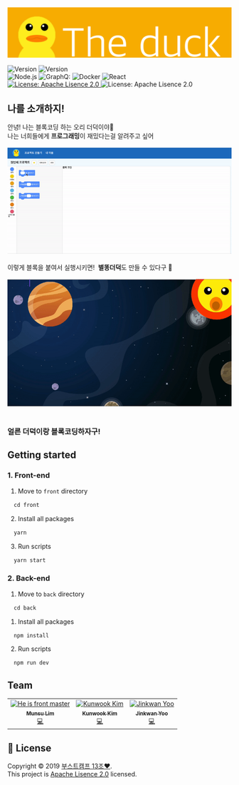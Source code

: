 <img src="docs/assets/readme-banner.png">
<p>
  <img alt="Version" src="https://img.shields.io/badge/version-0.0.1-blue.svg?cacheSeconds=2592000" />
  <img alt="Version" src="https://img.shields.io/node/v/react" />
  
  <br>
  <img alt="Node.js" src="https://img.shields.io/badge/Node.js-gray?logo=Node.js&logoColor=green" />
  
  <img alt="GraphQ:" src="https://img.shields.io/badge/GraphQL-gray?logo=GraphQL&logoColor=E10098" />
    <img alt="Docker" src="https://img.shields.io/badge/Docker-gray?logo=Docker&logoColor=1488C6" />
      <img alt="React" src="https://img.shields.io/badge/React.js-gray?logo=React&logoColor=61DAFB" />
      <br>
    <a href="https://www.apache.org/licenses/LICENSE-2.0" target="_blank">
    <img alt="License: Apache Lisence 2.0" src="https://img.shields.io/badge/License-Apache Lisence 2.0-yellow.svg" />
  </a>
  <img alt="License: Apache Lisence 2.0" src="https://img.shields.io/badge/github-GIVEME--STAR-red" />
</p>

## 나를 소개하지!
안녕! 나는 블록코딩 하는 오리 더덕이야👋<br>
나는 너희들에게 **프로그래밍**이 재밌다는걸 알려주고 싶어<br><br>
<img src="docs/assets/w3-demo.gif">
<br><br>이렇게 블록을 붙여서  실행시키면! &nbsp;**별똥더덕**도 만들 수 있다구 🔭
<br><br>
<img src="docs/assets/fireduck.gif">
<br><br>

### 얼른 더덕이랑 블록코딩하자구!

## Getting started
### 1. Front-end
  1. Move to `front` directory
```javascript
  cd front
```
2. Install all packages
```javascript
  yarn
```
3. Run scripts
```javascript
  yarn start
```
### 2. Back-end
1. Move to `back` directory
```javascript
  cd back
```

1. Install all packages
```javascript
  npm install
```
2.  Run scripts
```javascript
  npm run dev
```

## Team 

<!-- ALL-CONTRIBUTORS-LIST:START - Do not remove or modify this section -->
<!-- prettier-ignore -->
<table>
  <tr>
    <td align="center"><a href="https://github.com/munsulim/"><img src="https://avatars2.githubusercontent.com/u/38244766?s=400&v=4" width="75px;" alt="He is front master"/><br /><sub><b>Munsu Lim</b></sub></a><br /><a href="https://github.com/connect-foundation/2019-13/commits/dev?author=munsulim" title="Code">💻</a> </td>
    <td align="center"><a href="https://github.com/kkw01234"><img src="https://avatars0.githubusercontent.com/u/44748071?s=400&v=4" width="75px;" alt="Kunwook Kim"/><br /><sub><b>Kunwook Kim</b></sub></a><br /><a href="https://github.com/connect-foundation/2019-13/commits/dev?author=kkw01234" title="Code">💻</a></td>
    <td align="center"><a href="https://github.com/NBJ1995"><img src="https://avatars1.githubusercontent.com/u/37498859?s=400&v=4" width="75px;" alt="Jinkwan Yoo"/><br /><sub><b>Jinkwan Yoo</b></sub></a><br /><a href="https://github.com/connect-foundation/2019-13/commits/dev?author=NBJ1995" title="Code">💻</a></td>
  </tr>
  </table>

## 📝 License

Copyright © 2019 [부스트캠프 13조❤️](https://github.com/connect-foundation/2019-13).<br />
This project is [Apache Lisence 2.0](https://www.apache.org/licenses/LICENSE-2.0) licensed.

